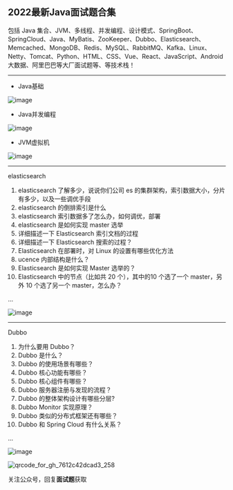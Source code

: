 ## 2022最新Java面试题合集
包括 Java 集合、JVM、多线程、并发编程、设计模式、SpringBoot、SpringCloud、Java、MyBatis、ZooKeeper、Dubbo、Elasticsearch、Memcached、MongoDB、Redis、MySQL、RabbitMQ、Kafka、Linux、Netty、Tomcat、Python、HTML、CSS、Vue、React、JavaScript、Android 大数据、阿里巴巴等大厂面试题等、等技术栈！

---
- Java基础

![image](https://user-images.githubusercontent.com/28288225/156195686-85479839-bae2-454b-94f1-e71f8c033cd1.png)
- Java并发编程

![image](https://user-images.githubusercontent.com/28288225/156195977-1e5041f6-500a-487a-a1c5-467485a04db8.png)

- JVM虚拟机

![image](https://user-images.githubusercontent.com/28288225/156195843-9dbb021e-c545-4041-8032-ae726e106390.png)



---
elasticsearch
1. elasticsearch 了解多少，说说你们公司 es 的集群架构，索引数据大小，分片有多少，以及一些调优手段 
2. elasticsearch 的倒排索引是什么
3. elasticsearch 索引数据多了怎么办，如何调优，部署
4. elasticsearch 是如何实现 master 选举
5. 详细描述一下 Elasticsearch 索引文档的过程
6. 详细描述一下 Elasticsearch 搜索的过程？
7. Elasticsearch 在部署时，对 Linux 的设置有哪些优化方法
8. ucence 内部结构是什么？
9. Elasticsearch 是如何实现 Master 选举的？
10. Elasticsearch 中的节点（比如共 20 个），其中的10 个选了一个 master，另外 10 个选了另一个 master，怎么办？


...


![image](https://user-images.githubusercontent.com/28288225/156193359-35dd56c6-6e45-4e4b-86c3-0a11d20cb9f5.png)

---
Dubbo
1. 为什么要用 Dubbo？
2. Dubbo 是什么？
3. Dubbo 的使用场景有哪些？
4. Dubbo 核心功能有哪些？
5. Dubbo 核心组件有哪些？
6. Dubbo 服务器注册与发现的流程？
7. Dubbo 的整体架构设计有哪些分层?
8. Dubbo Monitor 实现原理？
9. Dubbo 类似的分布式框架还有哪些？
10. Dubbo 和 Spring Cloud 有什么关系？

...

![image](https://user-images.githubusercontent.com/28288225/156194115-4af3991d-6ce5-45e2-86e1-8969c4503bf1.png)

![qrcode_for_gh_7612c42dcad3_258](https://user-images.githubusercontent.com/28288225/156195397-8e97e523-a5e8-4327-8b35-cefc081e3ba8.jpg)

关注公众号，回复**面试题**获取
